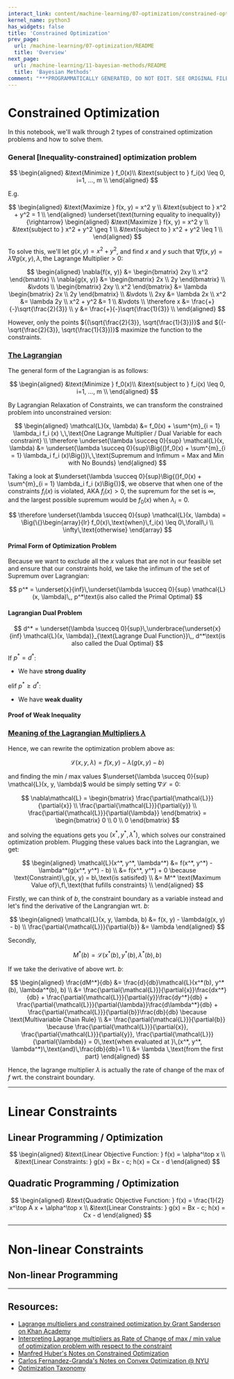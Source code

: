 ```yaml
---
interact_link: content/machine-learning/07-optimization/constrained-optimization.ipynb
kernel_name: python3
has_widgets: false
title: 'Constrained Optimization'
prev_page:
  url: /machine-learning/07-optimization/README
  title: 'Overview'
next_page:
  url: /machine-learning/11-bayesian-methods/README
  title: 'Bayesian Methods'
comment: "***PROGRAMMATICALLY GENERATED, DO NOT EDIT. SEE ORIGINAL FILES IN /content***"
---
```



# Constrained Optimization

In this notebook, we'll walk through 2 types of constrained optimization problems and how to solve them.



### General [Inequality-constrained] optimization problem

$$
\begin{aligned}
&\text{Minimize } f_0(x)\\
&\text{subject to } f_i(x) \leq 0, i=1, ..., m \\
\end{aligned}
$$

E.g.

$$
\begin{aligned}
&\text{Maximize } f(x, y) = x^2 y \\
&\text{subject to } x^2 + y^2 = 1 \\
\end{aligned}
\underset{\text{turning equality to inequality}}{\rightarrow}
\begin{aligned}
&\text{Maximize } f(x, y) = x^2 y \\
&\text{subject to } x^2 + y^2 \geq 1 \\
&\text{subject to } x^2 + y^2 \leq 1 \\
\end{aligned}
$$

To solve this, we'll let ${g(x, y) = x^2 + y^2}$, and find $x$ and $y$ such that ${\nabla{f(x, y)} = \lambda\nabla{g(x, y)}}, \lambda , \text{the Lagrange Multiplier} > 0$:

$$
\begin{aligned}
\nabla{f(x, y)} &= \begin{bmatrix} 2xy \\ x^2 \end{bmatrix} \\
\nabla{g(x, y)} &= \begin{bmatrix} 2x \\ 2y \end{bmatrix} \\
&\vdots \\
\begin{bmatrix} 2xy \\ x^2 \end{bmatrix} &= \lambda \begin{bmatrix} 2x \\ 2y \end{bmatrix} \\
&\vdots \\
2xy &= \lambda 2x \\
x^2 &= \lambda 2y \\
x^2 + y^2 &= 1 \\
&\vdots \\
\therefore x &= \frac{+}{-}\sqrt{\frac{2}{3}} \\
y &= \frac{+}{-}\sqrt{\frac{1}{3}} \\
\end{aligned}
$$

However, only the points ${(\sqrt{\frac{2}{3}}, \sqrt{\frac{1}{3}})}$ and ${(-\sqrt{\frac{2}{3}}, \sqrt{\frac{1}{3}})}$ maximize the function to the constraints.



### [The Lagrangian](https://www.khanacademy.org/math/multivariable-calculus/applications-of-multivariable-derivatives/lagrange-multipliers-and-constrained-optimization/v/the-lagrangian?modal=1)

The general form of the Lagrangian is as follows:

$$
\begin{aligned}
&\text{Minimize } f_0(x)\\
&\text{subject to } f_i(x) \leq 0, i=1, ..., m \\
\end{aligned}
$$

By Lagrangian Relaxation of Constraints, we can transform the constrained problem into unconstrained version:

$$
\begin{aligned}
\mathcal{L}(x, \lambda) &= f_0(x) + \sum^{m}_{i = 1} \lambda_i f_i (x) \,\,\text{One Lagrange Multiplier / Dual Variable for each constraint} \\
\therefore \underset{\lambda \succeq 0}{sup} \mathcal{L}(x, \lambda) &= \underset{\lambda \succeq 0}{sup}\Big{(}f_0(x) + \sum^{m}_{i = 1} \lambda_i f_i (x)\Big{)}\,\,\text{Supremum and Infimum = Max and Min with No Bounds}
\end{aligned}
$$

Taking a look at $\underset{\lambda \succeq 0}{sup}\Big{(}f_0(x) + \sum^{m}_{i = 1} \lambda_i f_i (x)\Big{)}$, we observe that when one of the constraints ${f_i(x)}$ is violated, AKA ${f_i(x) > 0}$, the supremum for the set is $\infty$, and the largest possible supremum would be $f_0(x)$ when $\lambda_i = 0$.

$$
\therefore \underset{\lambda \succeq 0}{sup} \mathcal{L}(x, \lambda) = \Big{\{}\begin{array}{lr} f_0(x)\,\text{when}\,f_i(x) \leq 0\,\forall\,i \\ \infty\,\text{otherwise} \end{array}
$$

#### Primal Form of Optimization Problem

Because we want to exclude all the $x$ values that are not in our feasible set and ensure that our constraints hold, we take the infimum of the set of Supremum over Lagrangian:

$$
p^* = \underset{x}{inf}\,\underset{\lambda \succeq 0}{sup} \mathcal{L}(x, \lambda)\,, p^*\text{is also called the Primal Optimal}
$$

#### Lagrangian Dual Problem

$$
d^* = \underset{\lambda \succeq 0}{sup}\,\underbrace{\underset{x}{inf} \mathcal{L}(x, \lambda)}_{\text{Lagrange Dual Function}}\,, d^*\text{is also called the Dual Optimal}
$$

If $p^* = d^*$:
- We have **strong duality** 

elif $p^* \geq d^*$:
- We have **weak duality**

#### Proof of Weak Inequality



### [Meaning of the Lagrangian Multipliers $\lambda$](https://www.khanacademy.org/math/multivariable-calculus/applications-of-multivariable-derivatives/constrained-optimization/a/interpretation-of-lagrange-multipliers?modal=1)

Hence, we can rewrite the optimization problem above as:

$$
\mathcal{L}(x, y, \lambda) = f(x, y) - \lambda(g(x, y) - b)
$$

and finding the min / max values $\underset{\lambda \succeq 0}{sup} \mathcal{L}(x, y, \lambda)$ would be simply setting $\nabla\mathcal{L} = 0$:

$$
\nabla\mathcal{L} =
\begin{bmatrix}
\frac{\partial{\mathcal{L}}}{\partial{x}} \\
\frac{\partial{\mathcal{L}}}{\partial{y}} \\
\frac{\partial{\mathcal{L}}}{\partial{\lambda}}
\end{bmatrix} =
\begin{bmatrix}
0 \\
0 \\
0
\end{bmatrix}
$$

and solving the equations gets you ${(x^*, y^*, \lambda^*)}$, which solves our constrained optimization problem. Plugging these values back into the Lagrangian, we get:

$$
\begin{aligned}
\mathcal{L}(x^*, y^*, \lambda^*) &= f(x^*, y^*) - \lambda^*(g(x^*, y^*) - b) \\
&= f(x^*, y^*) + 0 \because \text{Constraint}\,g(x, y) = b\,\text{is satisifed} \\
&= M^* \text{Maximum Value of}\,f\,\text{that fufills constraints} \\
\end{aligned}
$$

Firstly, we can think of $b$, the constraint boundary as a variable instead and let's find the derivative of the Langrangian wrt. $b$:

$$
\begin{aligned}
\mathcal{L}(x, y, \lambda, b) &= f(x, y) - \lambda(g(x, y) - b) \\
\frac{\partial{\mathcal{L}}}{\partial{b}} &= \lambda
\end{aligned}
$$

Secondly,

$$
M^*(b) = \mathcal{L}(x^*(b), y^*(b), \lambda^*(b), b)
$$

If we take the derivative of above wrt. $b$:

$$
\begin{aligned}
\frac{dM^*}{db} &= \frac{d}{db}\mathcal{L}(x^*(b), y^*(b), \lambda^*(b), b) \\
&= \frac{\partial{\mathcal{L}}}{\partial{x}}\frac{dx^*}{db} + \frac{\partial{\mathcal{L}}}{\partial{y}}\frac{dy^*}{db} + \frac{\partial{\mathcal{L}}}{\partial{\lambda}}\frac{d\lambda^*}{db} + \frac{\partial{\mathcal{L}}}{\partial{b}}\frac{db}{db} \because \text{Multivariable Chain Rule} \\
&= \frac{\partial{\mathcal{L}}}{\partial{b}} \because \frac{\partial{\mathcal{L}}}{\partial{x}}, \frac{\partial{\mathcal{L}}}{\partial{y}}, \frac{\partial{\mathcal{L}}}{\partial{\lambda}} = 0\,\text{when evaluated at }\,(x^*, y^*, \lambda^*)\,\text{and}\,\frac{db}{db}=1 \\
&= \lambda \,\text{from the first part}
\end{aligned}
$$

Hence, the lagrange multiplier $\lambda$ is actually the rate of change of the max of $f$ wrt. the constraint boundary.



---
# Linear Constraints



## Linear Programming / Optimization

$$
\begin{aligned}
&\text{Linear Objective Function: } f(x) = \alpha^\top x \\
&\text{Linear Constraints: } g(x) = Bx - c; h(x) = Cx - d
\end{aligned}
$$



## Quadratic Programming / Optimization

$$
\begin{aligned}
&\text{Quadratic Objective Function: } f(x) = \frac{1}{2} x^\top A x + \alpha^\top x \\
&\text{Linear Constraints: } g(x) = Bx - c; h(x) = Cx - d
\end{aligned}
$$



---
# Non-linear Constraints



## Non-linear Programming



---
## Resources:
- [Lagrange multipliers and constrained optimization by Grant Sanderson on Khan Academy](https://www.khanacademy.org/math/multivariable-calculus/applications-of-multivariable-derivatives/lagrange-multipliers-and-constrained-optimization/v/constrained-optimization-introduction)
- [Interpreting Lagrange multipliers as Rate of Change of max / min value of optimization problem with respect to the constraint](https://www.khanacademy.org/math/multivariable-calculus/applications-of-multivariable-derivatives/constrained-optimization/a/interpretation-of-lagrange-multipliers?modal=1)
- [Manfred Huber's Notes on Constrained Optimization](http://ranger.uta.edu/~huber/cse4345/Notes/Constrained_Optimization.pdf)
- [Carlos Fernandez-Granda's Notes on Convex Optimization @ NYU](https://cims.nyu.edu/~cfgranda/pages/MTDS_spring19/schedule.html)
- [Optimization Taxonomy](https://neos-guide.org/content/optimization-taxonomy)

